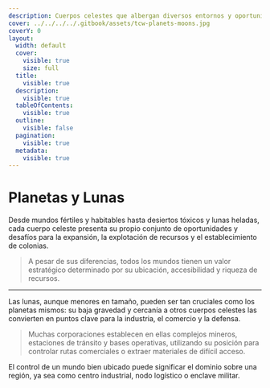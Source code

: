 ```yaml
---
description: Cuerpos celestes que albergan diversos entornos y oportunidades.
cover: ../../../../.gitbook/assets/tcw-planets-moons.jpg
coverY: 0
layout:
  width: default
  cover:
    visible: true
    size: full
  title:
    visible: true
  description:
    visible: true
  tableOfContents:
    visible: true
  outline:
    visible: false
  pagination:
    visible: true
  metadata:
    visible: true
---
```


# Planetas y Lunas

Desde mundos fértiles y habitables hasta desiertos tóxicos y lunas heladas, cada cuerpo celeste presenta su propio conjunto de oportunidades y desafíos para la expansión, la explotación de recursos y el establecimiento de colonias.

> A pesar de sus diferencias, todos los mundos tienen un valor estratégico determinado por su ubicación, accesibilidad y riqueza de recursos.

***

Las lunas, aunque menores en tamaño, pueden ser tan cruciales como los planetas mismos: su baja gravedad y cercanía a otros cuerpos celestes las convierten en puntos clave para la industria, el comercio y la defensa.

> Muchas corporaciones establecen en ellas complejos mineros, estaciones de tránsito y bases operativas, utilizando su posición para controlar rutas comerciales o extraer materiales de difícil acceso.

El control de un mundo bien ubicado puede significar el dominio sobre una región, ya sea como centro industrial, nodo logístico o enclave militar.
